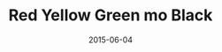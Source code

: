 ---
layout: cassette
artist: "JJ Fresh"
title: "Red Yellow Green mo Black"
permalink: /cassette/single//:title
date: 2015-06-04
cassette: "/assets/images/cassette/jj-fresh-red-yellow-green-mo-black.png"
side-a: "'jj_fresh_-_red_yellow_green_mo_black'"
side-b: "'jj_fresh_-_red_yellow_green_mo_black'"
image_meta: "/assets/images/artwork/jj-fresh-red-yellow-green-mo-black.jpg"
artist_meta: "JJ Fresh"
title_meta: "Red Yellow Green mo Black"
categories: Single
tags: [jjfresh]
icon: '<i class="demo-icon icon-cassette"></i>'
---